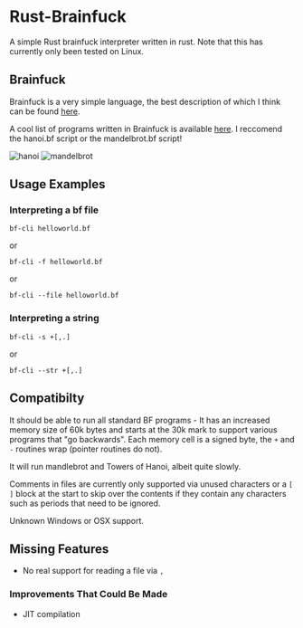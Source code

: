 # Rust-Brainfuck

A simple Rust brainfuck interpreter written in rust.
Note that this has currently only been tested on Linux.

## Brainfuck

Brainfuck is a very simple language, the best description of which I think can be found [here](https://esolangs.org/wiki/Brainfuck).

A cool list of programs written in Brainfuck is available [here](http://esoteric.sange.fi/brainfuck/bf-source/prog/).
I reccomend the hanoi.bf script or the mandelbrot.bf script! 

![hanoi](https://cloud.githubusercontent.com/assets/1008996/24750668/98c476ec-1abe-11e7-9008-1919fecc499d.png)
![mandelbrot](https://cloud.githubusercontent.com/assets/1008996/24751578/0bbd3bfe-1ac2-11e7-970b-2f5652aac4d6.png)

## Usage Examples

### Interpreting a bf file

`bf-cli helloworld.bf`

or

`bf-cli -f helloworld.bf`

or 

`bf-cli --file helloworld.bf`

### Interpreting a string

`bf-cli -s +[,.]`

or

`bf-cli --str +[,.]`

## Compatibilty

It should be able to run all standard BF programs - It has an increased memory size of 60k bytes and starts at the 30k mark to support various programs that "go backwards". 
Each memory cell is a signed byte, the `+` and `-` routines wrap (pointer routines do not).

It will run mandlebrot and Towers of Hanoi, albeit quite slowly.

Comments in files are currently only supported via unused characters or a `[ ]` block at the start to skip over the contents if they contain any characters such as periods that need to be ignored.

Unknown Windows or OSX support.

## Missing Features

 - No real support for reading a file via `,`

### Improvements That Could Be Made

 - JIT compilation


